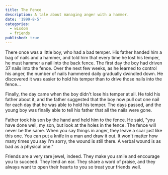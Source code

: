 ```yaml
---
title: The Fence
description: A tale about managing anger with a hammer.
date: '1999-8-5'
categories:
  - wisdom
  - friends
published: true
---
```


There once was a little boy, who had a bad temper. His father handed him a bag of nails and a hammer, and told him that every time he lost his temper, he must hammer a nail into the back fence. The first day the boy had driven 37 nails into the fence. Over the next few weeks, as he learned to control his anger, the number of nails hammered daily gradually dwindled down. He discovered it was easier to hold his temper than to drive those nails into the fence...

Finally, the day came when the boy didn't lose his temper at all. He told his father about it, and the father suggested that the boy now pull out one nail for each day that he was able to hold his temper. The days passed, and the young boy was finally able to tell his father that all the nails were gone.

Father took his son by the hand and held him to the fence. He said, "you have done well, my son, but look at the holes in the fence. The fence will never be the same. When you say things in anger, they leave a scar just like this one. You can put a knife in a man and draw it out. It won't matter how many times you say I'm sorry, the wound is still there. A verbal wound is as bad as a physical one."

Friends are a very rare jewel, indeed. They make you smile and encourage you to succeed. They lend an ear. They share a word of praise, and they always want to open their hearts to you so treat your friends well.